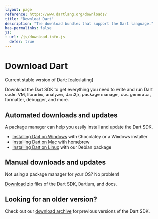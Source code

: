 ```yaml
---
layout: page
reference: https://www.dartlang.org/downloads/
title: "Download Dart"
description: "The download bundles that support the Dart language."
has-permalinks: false
js:
- url: /js/download-info.js
  defer: true
---
```


# Download Dart

<p>Current stable version of Dart:
<span class="editor-build-rev-stable">[calculating]</span></p>

Download the Dart SDK to get everything you need to write and run Dart code:
VM, libraries, analyzer, dart2js, package manager, doc generator,
formatter, debugger, and more.

## Automated downloads and updates

A package manager can help you easily install and update the Dart SDK.

* [Installing Dart on Windows](windows.html) with Chocolatey or a
  Windows installer
* [Installing Dart on Mac](mac.html) with homebrew
* [Installing Dart on Linux](linux.html) with our Debian package

## Manual downloads and updates

Not using a package manager for your OS? No problem!

[Download](/downloads/archive/)
zip files of the Dart SDK, Dartium, and docs.

## Looking for an older version?

Check out our [download archive](/downloads/archive/) for
previous versions of the Dart SDK.
